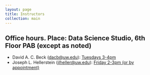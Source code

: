 ```yaml
---
layout: page
title: Instructors
collection: main
---
```


## Office hours. Place: Data Science Studio, 6th Floor PAB (except as noted)

- David A. C. Beck (dacb@uw.edu): [Tuesdays 3-4pm](http://escience.washington.edu/people/david-beck/)
- Joseph L. Hellerstein (jlheller@uw.edu): [Friday 2-3pm (or by appointment)](https://sites.google.com/uw.edu/joseph-hellerstein/home)
